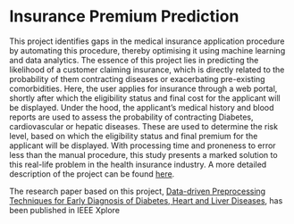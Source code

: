 # Insurance Premium Prediction
This project identifies gaps in the medical insurance application procedure by automating this procedure, thereby optimising it using machine learning and data analytics. The essence of this project lies in predicting the likelihood of a customer claiming insurance, which is directly related to the probability of them contracting diseases or exacerbating pre-existing comorbidities. Here, the user applies for insurance through a web portal, shortly after which the eligibility status and final cost for the applicant will be displayed. Under the hood, the applicant’s medical history and blood reports are used to assess the probability of contracting Diabetes, cardiovascular or hepatic diseases. These are used to determine the risk level, based on which the eligibility status and final premium for the applicant will be displayed. With processing time and proneness to error less than the manual procedure, this study presents a marked solution to this real-life problem in the health insurance industry. A more detailed description of the project can be found [here](https://drive.google.com/file/d/13Is7bkytvpKzmlBTzK3V0vQx9Ou0MSJ5/view).

The research paper based on this project, [Data-driven Preprocessing Techniques for Early Diagnosis of Diabetes, Heart and Liver Diseases](https://ieeexplore.ieee.org/document/9616835), has been published in IEEE Xplore
